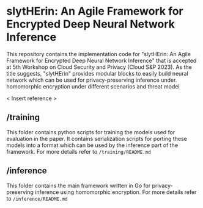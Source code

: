 # slytHErin: An Agile Framework for Encrypted Deep Neural Network Inference
This repository contains the implementation code for "slytHErin: An Agile Framework for Encrypted Deep Neural Network Inference" that is accepted at  5th Workshop on Cloud Security and Privacy (Cloud S&P 2023). As the title suggests, "slytHErin" provides modular blocks
to easily build neural network which can be used for privacy-preserving inference under.
homomorphic encryption under different scenarios and threat model

< Insert reference >

## /training
This folder contains python scripts for training the models used for evaluation in the paper.
It contains serialization scripts for porting these models into a format which can be used by the inference part of the framework.
For more details refer to ```/training/README.md```

## /inference
This folder contains the main framework written in Go for privacy-preserving inference using homomorphic encryption.
For more details refer to ```/inference/README.md```


